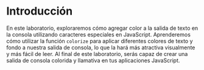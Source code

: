 # Introducción

En este laboratorio, exploraremos cómo agregar color a la salida de texto en la consola utilizando caracteres especiales en JavaScript. Aprenderemos cómo utilizar la función `colorize` para aplicar diferentes colores de texto y fondo a nuestra salida de consola, lo que la hará más atractiva visualmente y más fácil de leer. Al final de este laboratorio, serás capaz de crear una salida de consola colorida y llamativa en tus aplicaciones JavaScript.
